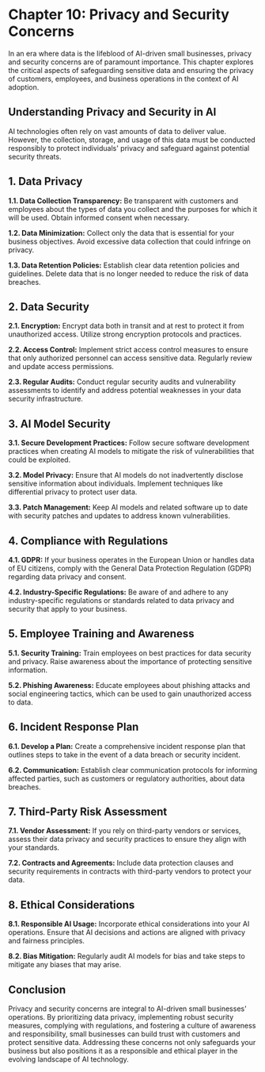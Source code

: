 Chapter 10: Privacy and Security Concerns
=========================================

In an era where data is the lifeblood of AI-driven small businesses, privacy and security concerns are of paramount importance. This chapter explores the critical aspects of safeguarding sensitive data and ensuring the privacy of customers, employees, and business operations in the context of AI adoption.

**Understanding Privacy and Security in AI**
--------------------------------------------

AI technologies often rely on vast amounts of data to deliver value. However, the collection, storage, and usage of this data must be conducted responsibly to protect individuals' privacy and safeguard against potential security threats.

**1. Data Privacy**
-------------------

**1.1. Data Collection Transparency:** Be transparent with customers and employees about the types of data you collect and the purposes for which it will be used. Obtain informed consent when necessary.

**1.2. Data Minimization:** Collect only the data that is essential for your business objectives. Avoid excessive data collection that could infringe on privacy.

**1.3. Data Retention Policies:** Establish clear data retention policies and guidelines. Delete data that is no longer needed to reduce the risk of data breaches.

**2. Data Security**
--------------------

**2.1. Encryption:** Encrypt data both in transit and at rest to protect it from unauthorized access. Utilize strong encryption protocols and practices.

**2.2. Access Control:** Implement strict access control measures to ensure that only authorized personnel can access sensitive data. Regularly review and update access permissions.

**2.3. Regular Audits:** Conduct regular security audits and vulnerability assessments to identify and address potential weaknesses in your data security infrastructure.

**3. AI Model Security**
------------------------

**3.1. Secure Development Practices:** Follow secure software development practices when creating AI models to mitigate the risk of vulnerabilities that could be exploited.

**3.2. Model Privacy:** Ensure that AI models do not inadvertently disclose sensitive information about individuals. Implement techniques like differential privacy to protect user data.

**3.3. Patch Management:** Keep AI models and related software up to date with security patches and updates to address known vulnerabilities.

**4. Compliance with Regulations**
----------------------------------

**4.1. GDPR:** If your business operates in the European Union or handles data of EU citizens, comply with the General Data Protection Regulation (GDPR) regarding data privacy and consent.

**4.2. Industry-Specific Regulations:** Be aware of and adhere to any industry-specific regulations or standards related to data privacy and security that apply to your business.

**5. Employee Training and Awareness**
--------------------------------------

**5.1. Security Training:** Train employees on best practices for data security and privacy. Raise awareness about the importance of protecting sensitive information.

**5.2. Phishing Awareness:** Educate employees about phishing attacks and social engineering tactics, which can be used to gain unauthorized access to data.

**6. Incident Response Plan**
-----------------------------

**6.1. Develop a Plan:** Create a comprehensive incident response plan that outlines steps to take in the event of a data breach or security incident.

**6.2. Communication:** Establish clear communication protocols for informing affected parties, such as customers or regulatory authorities, about data breaches.

**7. Third-Party Risk Assessment**
----------------------------------

**7.1. Vendor Assessment:** If you rely on third-party vendors or services, assess their data privacy and security practices to ensure they align with your standards.

**7.2. Contracts and Agreements:** Include data protection clauses and security requirements in contracts with third-party vendors to protect your data.

**8. Ethical Considerations**
-----------------------------

**8.1. Responsible AI Usage:** Incorporate ethical considerations into your AI operations. Ensure that AI decisions and actions are aligned with privacy and fairness principles.

**8.2. Bias Mitigation:** Regularly audit AI models for bias and take steps to mitigate any biases that may arise.

**Conclusion**
--------------

Privacy and security concerns are integral to AI-driven small businesses' operations. By prioritizing data privacy, implementing robust security measures, complying with regulations, and fostering a culture of awareness and responsibility, small businesses can build trust with customers and protect sensitive data. Addressing these concerns not only safeguards your business but also positions it as a responsible and ethical player in the evolving landscape of AI technology.
